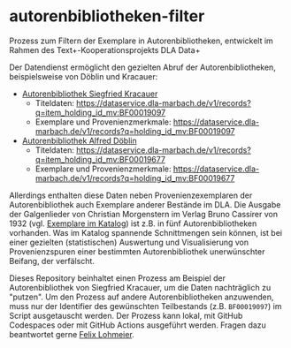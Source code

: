 # autorenbibliotheken-filter
Prozess zum Filtern der Exemplare in Autorenbibliotheken, entwickelt im Rahmen des Text+-Kooperationsprojekts DLA Data+

Der Datendienst ermöglicht den gezielten Abruf der Autorenbibliotheken, beispielsweise von Döblin und Kracauer:
* [Autorenbibliothek Siegfried Kracauer](https://www.dla-marbach.de/bibliothek/spezialsammlungen/bestandsliste/bibliothek-siegfried-kracauer)
  * Titeldaten: https://dataservice.dla-marbach.de/v1/records?q=item_holding_id_mv:BF00019097
  * Exemplare und Provenienzmerkmale: https://dataservice.dla-marbach.de/v1/records?q=holding_id_mv:BF00019097
* [Autorenbibliothek Alfred Döblin](https://www.dla-marbach.de/bibliothek/spezialsammlungen/bestandsliste/bibliothek-alfred-doeblin)
  * Titeldaten: https://dataservice.dla-marbach.de/v1/records?q=item_holding_id_mv:BF00019677
  * Exemplare und Provenienzmerkmale: https://dataservice.dla-marbach.de/v1/records?q=holding_id_mv:BF00019677

Allerdings enthalten diese Daten neben Provenienzexemplaren der Autorenbibliothek auch Exemplare anderer Bestände im DLA. Die Ausgabe der Galgenlieder von Christian Morgenstern im Verlag Bruno Cassirer von 1932 (vgl. [Exemplare im Katalog](https://www.dla-marbach.de/find/opac/id/AK00416805/?tx_find_find%5bau%5d=00605895%23tabaccess)) ist z.B. in fünf Autorenbibliotheken vorhanden. Was im Katalog spannende Schnittmengen sein können, ist bei einer gezielten (statistischen) Auswertung und Visualisierung von Provenienzspuren einer bestimmten Autorenbibliothek unerwünschter Beifang, der verfälscht.

Dieses Repository beinhaltet einen Prozess am Beispiel der Autorenbibliothek von Siegfried Kracauer, um die Daten nachträglich zu "putzen". Um den Prozess auf andere Autorenbibliotheken anzuwenden, muss nur der Identifier des gewünschten Teilbestands (z.B. `BF00019097`) im Script ausgetauscht werden. Der Prozess kann lokal, mit GitHub Codespaces oder mit GitHub Actions ausgeführt werden. Fragen dazu beantwortet gerne [Felix Lohmeier](https://github.com/felixlohmeier).
